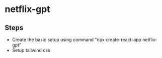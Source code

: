 # netflix-gpt

## Steps

- Create the basic setup using command "npx create-react-app netflix-gpt"
- Setup tailwind css
